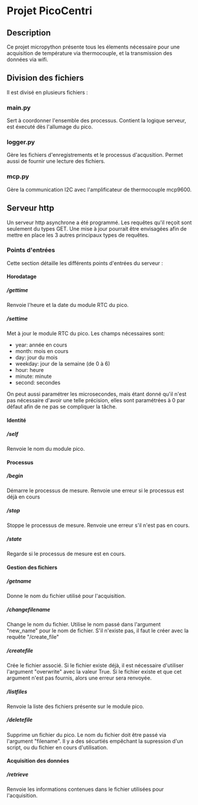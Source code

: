 # Projet PicoCentri

## Description

Ce projet micropython présente tous les élements nécessaire pour une acquisition de température via thermocouple, et la transmission des données via wifi.

## Division des fichiers

Il est divisé en plusieurs fichiers :

### main.py

Sert à coordonner l'ensemble des processus. Contient la logique serveur, est éxecuté dès l'allumage du pico.

### logger.py

Gère les fichiers d'enregistrements et le processus d'acqusition. Permet aussi de fournir une lecture des fichiers.

### mcp.py

Gère la communication I2C avec l'amplificateur de thermocouple mcp9600.

## Serveur http

Un serveur http asynchrone a été programmé. Les requêtes qu'il reçoit sont seulement du types GET. Une mise à jour pourrait être envisagées afin de mettre en place les 3 autres principaux types de requêtes.

### Points d'entrées

Cette section détaille les différents points d'entrées du serveur :

#### Horodatage

##### /gettime

Renvoie l'heure et la date du module RTC du pico.

##### /settime

Met à jour le module RTC du pico. Les champs nécessaires sont:

- year: année en cours
- month: mois en cours
- day: jour du mois
- weekday: jour de la semaine (de 0 à 6)
- hour: heure
- minute: minute
- second: secondes

On peut aussi paramétrer les microsecondes, mais étant donné qu'il n'est pas nécessaire d'avoir une telle précision, elles sont paramétrées à 0 par défaut afin de ne pas se compliquer la tâche.

#### Identité
##### /self
Renvoie le nom du module pico. 

#### Processus

##### /begin

Démarre le processus de mesure. Renvoie une erreur si le processus est déjà en cours

##### /stop 

Stoppe le processus de mesure. Renvoie une erreur s'il n'est pas en cours.

##### /state

Regarde si le processus de mesure est en cours.

#### Gestion des fichiers

##### /getname

Donne le nom du fichier utilisé pour l'acquisition.

##### /changefilename

Change le nom du fichier. Utilise le nom passé dans l'argument "new_name" pour le nom de fichier. S'il n'existe pas, il faut le créer avec la requête "/create_file"

##### /createfile

Crée le fichier associé. Si le fichier existe déjà, il est nécessaire d'utiliser l'argument "overwrite" avec la valeur True. Si le fichier existe et que cet argument n'est pas fournis, alors une erreur sera renvoyée.

##### /listfiles

Renvoie la liste des fichiers présente sur le module pico.

##### /deletefile

Supprime un fichier du pico. Le nom du fichier doit être passé via l'argument "filename". Il y a des sécurtiés empêchant la supression d'un script, ou du fichier en cours d'utilisation.

#### Acquisition des données

##### /retrieve 

Renvoie les informations contenues dans le fichier utilisées pour l'acquisition.
